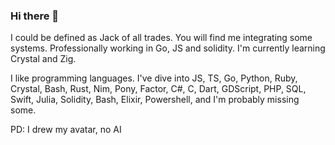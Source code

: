 ### Hi there 👋

I could be defined as Jack of all trades. You will find me integrating some systems.
Professionally working in Go, JS and solidity. I'm currently learning Crystal and Zig.

I like programming languages. I've dive into JS, TS, Go, Python, Ruby, Crystal, Bash, Rust, Nim, Pony, Factor, C#, C, Dart, GDScript, PHP, SQL, Swift, Julia, Solidity, Bash, Elixir, Powershell, and I'm probably missing some.


PD: I drew my avatar, no AI
